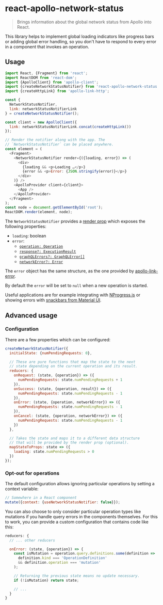 # react-apollo-network-status

> Brings information about the global network status from Apollo into React.

This library helps to implement global loading indicators like progress bars or adding global error handling, so you don't have to respond to every error in a component that invokes an operation.

## Usage

```js
import React, {Fragment} from 'react';
import ReactDOM from 'react-dom';
import {ApolloClient} from 'apollo-client';
import {createNetworkStatusNotifier} from 'react-apollo-network-status';
import {createHttpLink} from 'apollo-link-http';

const {
  NetworkStatusNotifier,
  link: networkStatusNotifierLink
} = createNetworkStatusNotifier();

const client = new ApolloClient({
  link: networkStatusNotifierLink.concat(createHttpLink())
});

// Render the notifier along with the app. The
// `NetworkStatusNotifier` can be placed anywhere.
const element = (
  <Fragment>
    <NetworkStatusNotifier render={({loading, error}) => (
      <div>
        {loading && <p>Loading …</p>}
        {error && <p>Error: {JSON.stringify(error)}</p>}
      </div>
    )} />
    <ApolloProvider client={client}>
      <App />
    </ApolloProvider>
  </Fragment>
);
const node = document.getElementById('root');
ReactDOM.render(element, node);
```

The `NetworkStatusNotifier` provides a [render prop](https://cdb.reacttraining.com/use-a-render-prop-50de598f11ce#cf12) which exposes the following properties:
 - `loading`: boolean
 - `error`:
   - [`operation: Operation`](https://github.com/apollographql/apollo-link/blob/8ceba7322b533a26ea1e886aba5faa6af1937232/packages/apollo-link/src/types.ts#L12)
   - [`response?: ExecutionResult`](https://github.com/graphql/graphql-js/blob/358df97ac00f6abf7591277853e0e828a13a28bb/src/execution/execute.js#L108)
   - [`graphQLErrors?: GraphQLError[]`](https://github.com/graphql/graphql-js/blob/358df97ac00f6abf7591277853e0e828a13a28bb/src/error/GraphQLError.js#L22)
   - [`networkError?: Error`](https://developer.mozilla.org/en-US/docs/Web/JavaScript/Reference/Global_Objects/Error)

The `error` object has the same structure, as the one provided by [apollo-link-error](https://github.com/apollographql/apollo-link/tree/master/packages/apollo-link-error).

By default the `error` will be set to `null` when a new operation is started.

Useful applications are for example integrating with [NProgress.js](http://ricostacruz.com/nprogress/) or showing errors with [snackbars from Material UI](http://www.material-ui.com/#/components/snackbar).

## Advanced usage

### Configuration

There are a few properties which can be configured:

```js
createNetworkStatusNotifier({
  initialState: {numPendingRequests: 0},

  // These are pure functions that map the state to the next
  // state depending on the current operation and its result.
  reducers: {
    onRequest: (state, {operation}) => ({
      numPendingRequests: state.numPendingRequests + 1
    }),
    onSuccess: (state, {operation, result}) => ({
      numPendingRequests: state.numPendingRequests - 1
    }),
    onError: (state, {operation, networkError}) => ({
      numPendingRequests: state.numPendingRequests - 1
    }),
    onCancel: (state, {operation, networkError}) => ({
      numPendingRequests: state.numPendingRequests - 1
    })
  },

  // Takes the state and maps it to a different data structure
  // that will be provided by the render prop (optional).
  mapStateToProps: state => ({
    loading: state.numPendingRequests > 0
  })
});
```

### Opt-out for operations

The default configuration allows ignoring particular operations by setting a context variable:

```js
// Somewhere in a React component
mutate({context: {useNetworkStatusNotifier: false}});
```

You can also choose to only consider particular operation types like mutations if you handle query errors in the components themselves. For this to work, you can provide a custom configuration that contains code like this:

```js
reducers: {
  // ... other reducers

  onError: (state, {operation}) => {
    const isMutation = operation.query.definitions.some(definition =>
      definition.kind === 'OperationDefinition'
      && definition.operation === 'mutation'
    );

    // Returning the previous state means no update necessary.
    if (!isMutation) return state;

    // ...
  }
}
```
